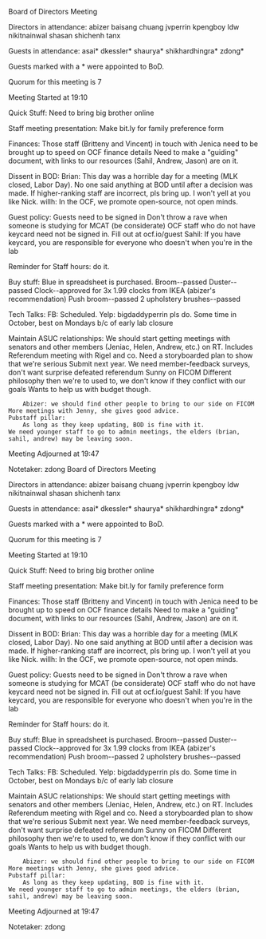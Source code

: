 Board of Directors Meeting

Directors in attendance:
abizer
baisang
chuang
jvperrin
kpengboy
ldw
nikitnainwal
shasan
shichenh
tanx

Guests in attendance:
asai*
dkessler*
shaurya*
shikhardhingra*
zdong*

Guests marked with a * were appointed to BoD.

Quorum for this meeting is 7

Meeting Started at 19:10

Quick Stuff:
    Need to bring big brother online
    
Staff meeting presentation:
    Make bit.ly for family preference form

Finances:
    Those staff (Britteny and Vincent) in touch with Jenica need to be brought up to speed on OCF finance details
        Need to make a "guiding" document, with links to our resources (Sahil, Andrew, Jason) are on it.

Dissent in BOD:
    Brian: This day was a horrible day for a meeting (MLK closed, Labor Day). No one said anything at BOD until after a decision was made. If higher-ranking staff are incorrect, pls bring up. I won't yell at you like Nick.
    willh: In the OCF, we promote open-source, not open minds.

Guest policy:
    Guests need to be signed in
    Don't throw a rave when someone is studying for MCAT (be considerate)
    OCF staff who do not have keycard need not be signed in.
    Fill out at ocf.io/guest
    Sahil: If you have keycard, you are responsible for everyone who doesn't when you're in the lab

Reminder for Staff hours: do it.

Buy stuff:
    Blue in spreadsheet is purchased.
    Broom--passed
    Duster--passed
    Clock--approved for 3x 1.99 clocks from IKEA (abizer's recommendation)
    Push broom--passed
    2 upholstery brushes--passed

Tech Talks:
    FB:
        Scheduled.
    Yelp:
        bigdaddyperrin pls do.
	Some time in October, best on Mondays b/c of early lab closure

Maintain ASUC relationships:
    We should start getting meetings with senators and other members (Jeniac, Helen, Andrew, etc.) on RT.
	Includes Referendum meeting with Rigel and co.
	    Need a storyboarded plan to show that we're serious
	    Submit next year.
	    We need member-feedback surveys, don't want surprise defeated referendum
	Sunny on FICOM
	    Different philosophy then we're to used to, we don't know if they conflict with our goals
	    Wants to help us with budget though.

	    Abizer: we should find other people to bring to our side on FICOM
	More meetings with Jenny, she gives good advice.
	Pubstaff pillar:
	    As long as they keep updating, BOD is fine with it.
    We need younger staff to go to admin meetings, the elders (brian, sahil, andrew) may be leaving soon.

Meeting Adjourned at 19:47

Notetaker: zdong
Board of Directors Meeting

Directors in attendance:
abizer
baisang
chuang
jvperrin
kpengboy
ldw
nikitnainwal
shasan
shichenh
tanx

Guests in attendance:
asai*
dkessler*
shaurya*
shikhardhingra*
zdong*

Guests marked with a * were appointed to BoD.

Quorum for this meeting is 7

Meeting Started at 19:10

Quick Stuff:
    Need to bring big brother online
    
Staff meeting presentation:
    Make bit.ly for family preference form

Finances:
    Those staff (Britteny and Vincent) in touch with Jenica need to be brought up to speed on OCF finance details
        Need to make a "guiding" document, with links to our resources (Sahil, Andrew, Jason) are on it.

Dissent in BOD:
    Brian: This day was a horrible day for a meeting (MLK closed, Labor Day). No one said anything at BOD until after a decision was made. If higher-ranking staff are incorrect, pls bring up. I won't yell at you like Nick.
    willh: In the OCF, we promote open-source, not open minds.

Guest policy:
    Guests need to be signed in
    Don't throw a rave when someone is studying for MCAT (be considerate)
    OCF staff who do not have keycard need not be signed in.
    Fill out at ocf.io/guest
    Sahil: If you have keycard, you are responsible for everyone who doesn't when you're in the lab

Reminder for Staff hours: do it.

Buy stuff:
    Blue in spreadsheet is purchased.
    Broom--passed
    Duster--passed
    Clock--approved for 3x 1.99 clocks from IKEA (abizer's recommendation)
    Push broom--passed
    2 upholstery brushes--passed

Tech Talks:
    FB:
        Scheduled.
    Yelp:
        bigdaddyperrin pls do.
	Some time in October, best on Mondays b/c of early lab closure

Maintain ASUC relationships:
    We should start getting meetings with senators and other members (Jeniac, Helen, Andrew, etc.) on RT.
	Includes Referendum meeting with Rigel and co.
	    Need a storyboarded plan to show that we're serious
	    Submit next year.
	    We need member-feedback surveys, don't want surprise defeated referendum
	Sunny on FICOM
	    Different philosophy then we're to used to, we don't know if they conflict with our goals
	    Wants to help us with budget though.

	    Abizer: we should find other people to bring to our side on FICOM
	More meetings with Jenny, she gives good advice.
	Pubstaff pillar:
	    As long as they keep updating, BOD is fine with it.
    We need younger staff to go to admin meetings, the elders (brian, sahil, andrew) may be leaving soon.

Meeting Adjourned at 19:47

Notetaker: zdong
